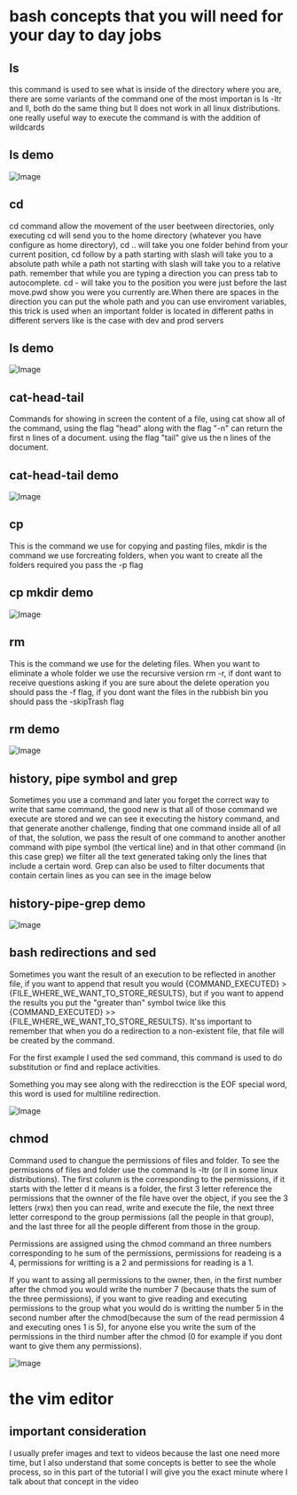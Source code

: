 # bash concepts that you will need for your day to day jobs

## ls

this command is used to see what is inside of the directory where you are, there are some variants of the command one of the most importan is ls -ltr and ll, both do the same thing but ll does not work in all linux distributions. one really useful way to execute the command is with the addition of wildcards

## ls demo

![Image](img/ls.png "ls command image")

## cd

cd command allow the movement of the user beetween directories, only executing cd will send you to the home directory (whatever you have configure as home directory), cd .. will take you one folder behind from your current position, cd follow by a path starting with slash will take you to a absolute path while a path not starting with slash will take you to a relative path. remember that while you are typing a direction you can press tab to autocomplete. cd - will take you to the position you were just before the last move.pwd show you were you currently are.When there are spaces in the direction you can put the whole path and you can use enviroment variables, this trick is used when an important folder is located in different paths in different servers like is the case with dev and prod servers 

## ls demo

![Image](img/cd.png "cd command image")

## cat-head-tail

Commands for showing in screen the content of a file, using cat show all of the command, using the flag "head" along with the flag "-n" can return the first n lines of a document. using the flag "tail" give us the n lines of the document.

## cat-head-tail demo

![Image](img/cat-head-tail.png "cat head tail command image")

## cp

This is the command we use for copying and pasting files, mkdir is the command we use forcreating folders, when you want to create all the folders required you pass the -p flag

## cp mkdir demo

![Image](img/cp-mkdir.png "cp mkdir command image")

## rm

This is the command we use for the deleting files. When you want to eliminate a whole folder we use the recursive version rm -r, if dont want to receive questions asking if you are sure about the delete operation you should pass the -f flag, if you dont want the files in the rubbish bin you should pass the -skipTrash flag

## rm demo

![Image](img/rm.png "rm command image")

## history, pipe symbol and grep

Sometimes you use a command and later you forget the correct way to write that same command, the good new is that all of those command we execute are stored and we can see it executing the history command, and that generate another challenge, finding that one command inside all of all of that, the solution, we pass the result of one command to another another command with pipe symbol (the vertical line) and in that other command (in this case grep) we filter all the text generated taking only the lines that include a certain word. Grep can also be used to filter documents that contain certain lines as you can see in the image below

## history-pipe-grep demo

![Image](img/history-pipe-grep.png "history-pipe-grep command image")


## bash redirections and sed

Sometimes you want the result of an execution to be reflected in another file, if you want to append that result you would {COMMAND_EXECUTED} > {FILE_WHERE_WE_WANT_TO_STORE_RESULTS}, but if you want to append the results you put the "greater than" symbol twice like this  {COMMAND_EXECUTED} >>{FILE_WHERE_WE_WANT_TO_STORE_RESULTS}. It'ss important to remember that when you do a redirection to a non-existent file, that file will be created by the command.

For the first example I used the sed command, this command is used to do substitution or find and replace activities.

Something you may see along with the redirecction is the EOF special word, this word is used for multiline redirection.

![Image](img/bash-redirections-sed.png "bash-redirections-sed command image")

## chmod

Command used to changue the permissions of files and folder. To see the permissions of files and folder use the command ls -ltr (or ll in some linux distributions). The first colunm is the corresponding to the permissions, if it starts with the letter d it means is a folder, the first 3 letter reference the permissions that the ownner of the file have over the object, if you see the 3 letters (rwx) then you can read, write and execute the file, the next three letter correspond to the group permissions (all the people in that group), and the last three for all the people different from those in the group.

Permissions are assigned using the chmod command an three numbers corresponding to he sum of the permissions, permissions for readeing is a 4, permissions for writting is a 2 and permissions for reading is a 1.

If you want to assing all permissions to the owner, then,  in the first number after the chmod you would write the number 7 (because thats the sum of the three permissions), if you want to give reading and executing permissions to the group what you would do is writting the number 5 in the second number after the chmod(because the sum of the read permission 4 and executing ones 1 is 5), for anyone else you write the sum of the permissions in the third number after the chmod (0 for example if you dont want to give them any permissions).

![Image](img/chmod.png "chmod command image")

# the vim editor

## important consideration

I usually prefer images and text to videos because the last one need more time, but I also understand that some concepts is better to see the whole process, so in this part of the tutorial I will give you the exact minute where I talk about that concept in the video 




